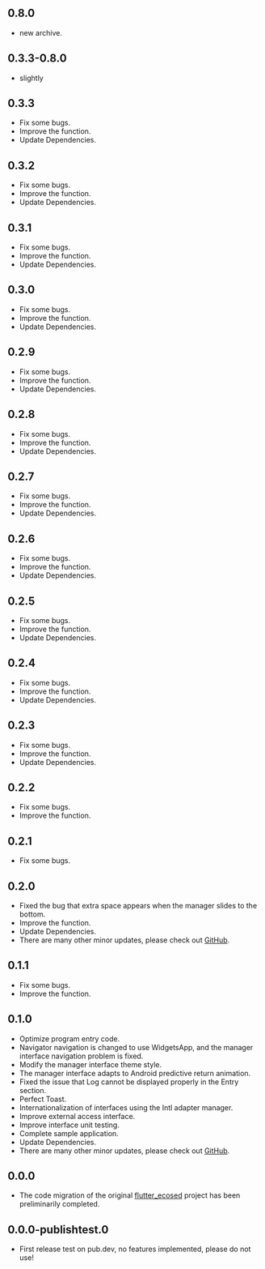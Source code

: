 ## 0.8.0
* new archive.

## 0.3.3-0.8.0
* slightly

## 0.3.3
* Fix some bugs.
* Improve the function.
* Update Dependencies.

## 0.3.2
* Fix some bugs.
* Improve the function.
* Update Dependencies.

## 0.3.1
* Fix some bugs.
* Improve the function.
* Update Dependencies.

## 0.3.0
* Fix some bugs.
* Improve the function.
* Update Dependencies.

## 0.2.9
* Fix some bugs.
* Improve the function.
* Update Dependencies.

## 0.2.8
* Fix some bugs.
* Improve the function.
* Update Dependencies.

## 0.2.7
* Fix some bugs.
* Improve the function.
* Update Dependencies.

## 0.2.6
* Fix some bugs.
* Improve the function.
* Update Dependencies.

## 0.2.5
* Fix some bugs.
* Improve the function.
* Update Dependencies.

## 0.2.4
* Fix some bugs.
* Improve the function.
* Update Dependencies.

## 0.2.3
* Fix some bugs.
* Improve the function.
* Update Dependencies.

## 0.2.2
* Fix some bugs.
* Improve the function.

## 0.2.1
* Fix some bugs.

## 0.2.0
* Fixed the bug that extra space appears when the manager slides to the bottom.
* Improve the function.
* Update Dependencies.
* There are many other minor updates, please check out [GitHub](https://github.com/freefeos/freefeos/commits/master/).

## 0.1.1
* Fix some bugs.
* Improve the function.

## 0.1.0
* Optimize program entry code.
* Navigator navigation is changed to use WidgetsApp, and the manager interface navigation problem is fixed.
* Modify the manager interface theme style.
* The manager interface adapts to Android predictive return animation.
* Fixed the issue that Log cannot be displayed properly in the Entry section.
* Perfect Toast.
* Internationalization of interfaces using the Intl adapter manager.
* Improve external access interface.
* Improve interface unit testing.
* Complete sample application.
* Update Dependencies.
* There are many other minor updates, please check out [GitHub](https://github.com/freefeos/freefeos/commits/master/).

## 0.0.0
* The code migration of the original [flutter_ecosed](https://pub.dev/packages/flutter_ecosed) project has been preliminarily completed.

## 0.0.0-publishtest.0
* First release test on pub.dev, no features implemented, please do not use!